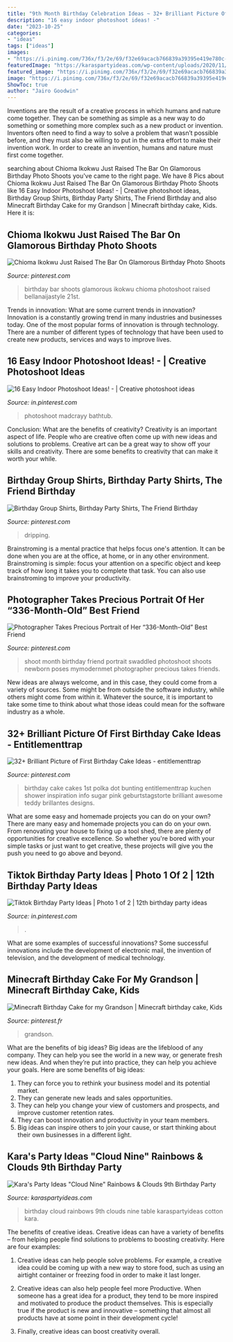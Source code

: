 ```yaml
---
title: "9th Month Birthday Celebration Ideas ~ 32+ Brilliant Picture Of First Birthday Cake Ideas"
description: "16 easy indoor photoshoot ideas! -"
date: "2023-10-25"
categories:
- "ideas"
tags: ["ideas"]
images:
- "https://i.pinimg.com/736x/f3/2e/69/f32e69acacb766839a39395e419e780c--minecraft-birthday-cake-birthday-cakes.jpg"
featuredImage: "https://karaspartyideas.com/wp-content/uploads/2020/11/22Cloud-Nine22-Rainbows-Clouds-9th-Birthday-Party-via-Karas-Party-Ideas-KarasPartyIdeas.com7_.jpg"
featured_image: "https://i.pinimg.com/736x/f3/2e/69/f32e69acacb766839a39395e419e780c--minecraft-birthday-cake-birthday-cakes.jpg"
image: "https://i.pinimg.com/736x/f3/2e/69/f32e69acacb766839a39395e419e780c--minecraft-birthday-cake-birthday-cakes.jpg"
ShowToc: true
author: "Jairo Goodwin"
---
```



Inventions are the result of a creative process in which humans and nature come together. They can be something as simple as a new way to do something or something more complex such as a new product or invention. Inventors often need to find a way to solve a problem that wasn’t possible before, and they must also be willing to put in the extra effort to make their invention work. In order to create an invention, humans and nature must first come together.

	

		
searching about Chioma Ikokwu Just Raised The Bar On Glamorous Birthday Photo Shoots you've came to the right page. We have 8 Pics about Chioma Ikokwu Just Raised The Bar On Glamorous Birthday Photo Shoots like 16 Easy Indoor Photoshoot Ideas! - | Creative photoshoot ideas, Birthday Group Shirts, Birthday Party Shirts, The Friend Birthday and also Minecraft Birthday Cake for my Grandson | Minecraft birthday cake, Kids. Here it is:
		
    
## Chioma Ikokwu Just Raised The Bar On Glamorous Birthday Photo Shoots

<img loading=lazy src="https://i.pinimg.com/736x/c6/99/6d/c6996dfdcaea67ff44ad80a294b38c54.jpg" onerror="this.onerror=null;this.src='https://tse2.mm.bing.net/th?id=OIP.ol6Ms1EfmWTXM-fRw9yszAHaIq&amp;pid=15.1';" alt="Chioma Ikokwu Just Raised The Bar On Glamorous Birthday Photo Shoots">

_Source: pinterest.com_

>birthday bar shoots glamorous ikokwu chioma photoshoot raised bellanaijastyle 21st. 

	

Trends in innovation: What are some current trends in innovation?
Innovation is a constantly growing trend in many industries and businesses today. One of the most popular forms of innovation is through technology. There are a number of different types of technology that have been used to create new products, services and ways to improve lives.

    
## 16 Easy Indoor Photoshoot Ideas! - | Creative Photoshoot Ideas

<img loading=lazy src="https://i.pinimg.com/736x/a5/b5/3e/a5b53ec04e3eee46e322c8c39a247ee9.jpg" onerror="this.onerror=null;this.src='https://tse1.mm.bing.net/th?id=OIP.2ZPt_Y0nWHbZ3zAVM5Yx4QHaLF&amp;pid=15.1';" alt="16 Easy Indoor Photoshoot Ideas! - | Creative photoshoot ideas">

_Source: in.pinterest.com_

>photoshoot madcrayy bathtub. 

	

Conclusion: What are the benefits of creativity?
Creativity is an important aspect of life. People who are creative often come up with new ideas and solutions to problems. Creative art can be a great way to show off your skills and creativity. There are some benefits to creativity that can make it worth your while.

    
## Birthday Group Shirts, Birthday Party Shirts, The Friend Birthday

<img loading=lazy src="https://i.pinimg.com/736x/ec/f6/f3/ecf6f3760bf3c2796ead8078760d5d08.jpg" onerror="this.onerror=null;this.src='https://tse2.mm.bing.net/th?id=OIP.-hRYGHT6h8PukenSRQYalAHaJ3&amp;pid=15.1';" alt="Birthday Group Shirts, Birthday Party Shirts, The Friend Birthday">

_Source: pinterest.com_

>dripping. 

	

Brainstroming is a mental practice that helps focus one's attention. It can be done when you are at the office, at home, or in any other environment. Brainstroming is simple: focus your attention on a specific object and keep track of how long it takes you to complete that task. You can also use brainstroming to improve your productivity.

    
## Photographer Takes Precious Portrait Of Her “336-Month-Old” Best Friend

<img loading=lazy src="https://i.pinimg.com/736x/a7/c7/1c/a7c71cd58a73c4d2c0e316580ea83c85.jpg" onerror="this.onerror=null;this.src='https://tse3.mm.bing.net/th?id=OIP.rmzBoUBrmIYv9f84gRABhwHaJQ&amp;pid=15.1';" alt="Photographer Takes Precious Portrait of Her “336-Month-Old” Best Friend">

_Source: pinterest.com_

>shoot month birthday friend portrait swaddled photoshoot shoots newborn poses mymodernmet photographer precious takes friends. 

	

New ideas are always welcome, and in this case, they could come from a variety of sources. Some might be from outside the software industry, while others might come from within it. Whatever the source, it is important to take some time to think about what those ideas could mean for the software industry as a whole.

    
## 32+ Brilliant Picture Of First Birthday Cake Ideas - Entitlementtrap

<img loading=lazy src="https://i.pinimg.com/736x/f5/51/a9/f551a97d09b7f9fbf18aa34f151e2bcd.jpg" onerror="this.onerror=null;this.src='https://tse3.mm.bing.net/th?id=OIP.EmtTAW4CInkviC_Gdc_WqAHaKQ&amp;pid=15.1';" alt="32+ Brilliant Picture of First Birthday Cake Ideas - entitlementtrap">

_Source: pinterest.com_

>birthday cake cakes 1st polka dot bunting entitlementtrap kuchen shower inspiration info sugar pink geburtstagstorte brilliant awesome teddy brillantes designs. 

	

What are some easy and homemade projects you can do on your own?
There are many easy and homemade projects you can do on your own. From renovating your house to fixing up a tool shed, there are plenty of opportunities for creative excellence. So whether you're bored with your simple tasks or just want to get creative, these projects will give you the push you need to go above and beyond.

    
## Tiktok Birthday Party Ideas | Photo 1 Of 2 | 12th Birthday Party Ideas

<img loading=lazy src="https://i.pinimg.com/736x/18/6c/86/186c86374b661257846be32c7af47723.jpg" onerror="this.onerror=null;this.src='https://tse1.mm.bing.net/th?id=OIP.79XQWSPUvxc4VbSJrEVqeAHaHa&amp;pid=15.1';" alt="Tiktok Birthday Party Ideas | Photo 1 of 2 | 12th birthday party ideas">

_Source: in.pinterest.com_

>. 

	

What are some examples of successful innovations?
Some successful innovations include the development of electronic mail, the invention of television, and the development of medical technology.

    
## Minecraft Birthday Cake For My Grandson | Minecraft Birthday Cake, Kids

<img loading=lazy src="https://i.pinimg.com/736x/f3/2e/69/f32e69acacb766839a39395e419e780c--minecraft-birthday-cake-birthday-cakes.jpg" onerror="this.onerror=null;this.src='https://tse2.mm.bing.net/th?id=OIP.VrFNNaeliChErJvaRmdr9wHaJ3&amp;pid=15.1';" alt="Minecraft Birthday Cake for my Grandson | Minecraft birthday cake, Kids">

_Source: pinterest.fr_

>grandson. 

	

What are the benefits of big ideas?
Big ideas are the lifeblood of any company. They can help you see the world in a new way, or generate fresh new ideas. And when they’re put into practice, they can help you achieve your goals. Here are some benefits of big ideas: 
1. They can force you to rethink your business model and its potential market.
2. They can generate new leads and sales opportunities.
3. They can help you change your view of customers and prospects, and improve customer retention rates. 
4. They can boost innovation and productivity in your team members. 
5. Big ideas can inspire others to join your cause, or start thinking about their own businesses in a different light. 

    
## Kara&#039;s Party Ideas &quot;Cloud Nine&quot; Rainbows &amp; Clouds 9th Birthday Party

<img loading=lazy src="https://karaspartyideas.com/wp-content/uploads/2020/11/22Cloud-Nine22-Rainbows-Clouds-9th-Birthday-Party-via-Karas-Party-Ideas-KarasPartyIdeas.com7_.jpg" onerror="this.onerror=null;this.src='https://tse3.mm.bing.net/th?id=OIP.fQ0yd5qelZPKFJ1nxkTpkgHaFk&amp;pid=15.1';" alt="Kara&#039;s Party Ideas &quot;Cloud Nine&quot; Rainbows &amp; Clouds 9th Birthday Party">

_Source: karaspartyideas.com_

>birthday cloud rainbows 9th clouds nine table karaspartyideas cotton kara. 

	

The benefits of creative ideas.
Creative ideas can have a variety of benefits – from helping people find solutions to problems to boosting creativity. Here are four examples:
1. Creative ideas can help people solve problems. For example, a creative idea could be coming up with a new way to store food, such as using an airtight container or freezing food in order to make it last longer.

2. Creative ideas can also help people feel more Productive. When someone has a great idea for a product, they tend to be more inspired and motivated to produce the product themselves. This is especially true if the product is new and innovative – something that almost all products have at some point in their development cycle!

3. Finally, creative ideas can boost creativity overall.

